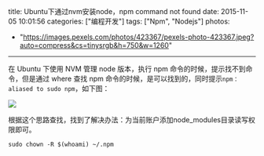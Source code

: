 title: Ubuntu下通过nvm安装node，npm command not found
date: 2015-11-05 10:01:56
categories: ["编程开发"]
tags: ["Npm", "Nodejs"]
photos:
  - "https://images.pexels.com/photos/423367/pexels-photo-423367.jpeg?auto=compress&cs=tinysrgb&h=750&w=1260"
---
在 Ubuntu 下使用 NVM 管理 node 版本，执行 npm 命令的时候，提示找不到命令，但是通过 where 查找 npm 命令的时候，是可以找到的，同时提示`npm：aliased to sudo npm`，如下图：

![](http://7xkexv.dl1.z0.glb.clouddn.com/vetech/nvm-npm-not-found.jpeg)

根据这个思路查找，找到了解决办法：为当前账户添加node_modules目录读写权限即可。
```
sudo chown -R $(whoami) ~/.npm
```
